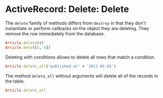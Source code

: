 # ActiveRecord: Delete: Delete


The `delete` family of methods differs from `destroy` in that they don't instantiate or perform callbacks on the object they are deleting. They remove the row immediately from the database.

```ruby
Article.delete(4)
Article.dete([5, 6])
```

Deleting with conditions allows to delete all rows that match a condition.

```ruby
Article.delete_all("published_at" < '2011-01-01')
```

The method `delete_all` without arguments will delete all of the records in the table.

```ruby
Article.delete_all
```